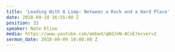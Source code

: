 ```yaml
---
title: 'Leading With A Limp: Between a Rock and a Hard Place'
date: 2018-09-10 16:55:00 Z
position: 33
speaker: Nate Kline
media: https://www.youtube.com/embed/qBdJoN-ACxE?ecver=2
sermon_date: 2018-09-09 10:00:00 Z
---
```


